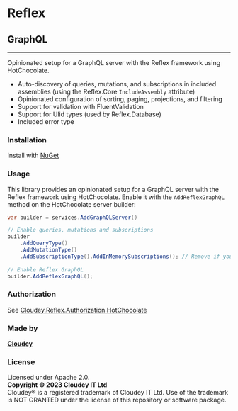 # Reflex
## GraphQL

---
Opinionated setup for a GraphQL server with the Reflex framework using HotChocolate.

- Auto-discovery of queries, mutations, and subscriptions in included assemblies (using the Reflex.Core `IncludeAssembly` attribute)
- Opinionated configuration of sorting, paging, projections, and filtering
- Support for validation with FluentValidation
- Support for Ulid types (used by Reflex.Database)
- Included error type

### Installation

Install with [NuGet](https://www.nuget.org/packages/Cloudey.Reflex.Database/)

### Usage

This library provides an opinionated setup for a GraphQL server with the Reflex framework using HotChocolate.
Enable it with the `AddReflexGraphQL` method on the HotChocolate server builder:

```c#
var builder = services.AddGraphQLServer()

// Enable queries, mutations and subscriptions
builder
    .AddQueryType()
    .AddMutationType()
    .AddSubscriptionType().AddInMemorySubscriptions(); // Remove if you have no subscriptions
    
// Enable Reflex GraphQL
builder.AddReflexGraphQL();
```

### Authorization

See [Cloudey.Reflex.Authorization.HotChocolate](https://github.com/CloudeyIT/Reflex/tree/master/Cloudey.Reflex.Authorization.HotChocolate)

### Made by
**[Cloudey](https://cloudey.com)**

### License

Licensed under Apache 2.0.  
**Copyright © 2023 Cloudey IT Ltd**  
Cloudey® is a registered trademark of Cloudey IT Ltd. Use of the trademark is NOT GRANTED under the license of this repository or software package.